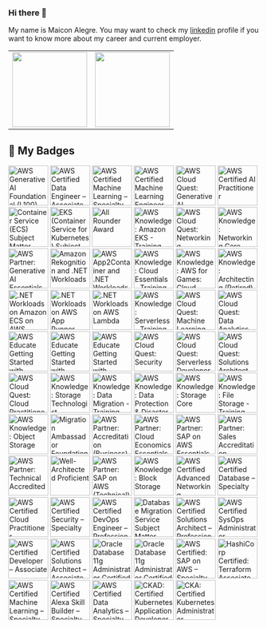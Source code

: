 ### Hi there 👋
My name is Maicon Alegre.
You may want to check my [linkedin](https://www.linkedin.com/in/maicon-alegre-010bb116/) profile if you want to know more about my career and current employer.

<table style="border: none;">
<tr>
<td style="border: none;"><a href="https://github.com/maiconrocha"><img height='150px' src="https://github-readme-stats.vercel.app/api/top-langs/?username=maiconrocha&hide=jupyter%20notebook,html&layout=compact&theme=tokyonight" /></a></td>
<td style="border: none;"><a href="https://github.com/maiconrocha"><img height='150px' src="https://github-readme-stats.vercel.app/api?username=maiconrocha&show_icons=true&theme=tokyonight" /></a></td>
</tr>
</table>

## 🏅 My Badges  

<!--START_SECTION:badges-->
<a href="https://www.credly.com/badges/e96d14f7-042e-42a2-b6bc-843e11978af1" title="AWS Generative AI Foundational (L100)"><img src="https://images.credly.com/size/80x80/images/f6028fda-82b1-4a06-a9a1-ac6eb69de152/blob" alt="AWS Generative AI Foundational (L100)" width="80" height="80"></a>
<a href="https://www.credly.com/badges/1f931a4f-52f8-465c-aa21-131f5bdfcfff" title="AWS Certified Data Engineer – Associate"><img src="https://images.credly.com/size/80x80/images/e5c85d7f-4e50-431e-b5af-fa9d9b0596e7/image.png" alt="AWS Certified Data Engineer – Associate" width="80" height="80"></a>
<a href="https://www.credly.com/badges/9c7b6e1d-26f0-4f01-b114-6ac387db262d" title="AWS Certified Machine Learning – Specialty"><img src="https://images.credly.com/size/80x80/images/778bde6c-ad1c-4312-ac33-2fa40d50a147/image.png" alt="AWS Certified Machine Learning – Specialty" width="80" height="80"></a>
<a href="https://www.credly.com/badges/62990dd8-7679-49d2-acc7-5d6c2a0f7fa4" title="AWS Certified Machine Learning Engineer – Associate"><img src="https://images.credly.com/size/80x80/images/1a634b4e-3d6b-4a74-b118-c0dcb429e8d2/image.png" alt="AWS Certified Machine Learning Engineer – Associate" width="80" height="80"></a>
<a href="https://www.credly.com/badges/5a69507e-68b6-4042-8b3b-aa4372cb326d" title="AWS Cloud Quest: Generative AI Architect"><img src="https://images.credly.com/size/80x80/images/7a12ff05-92ab-4675-8abc-dece40a7c9e3/blob" alt="AWS Cloud Quest: Generative AI Architect" width="80" height="80"></a>
<a href="https://www.credly.com/badges/d77a76f2-9c74-4bcf-ba24-da5571cb5e16" title="AWS Certified AI Practitioner"><img src="https://images.credly.com/size/80x80/images/4d4693bb-530e-4bca-9327-de07f3aa2348/image.png" alt="AWS Certified AI Practitioner" width="80" height="80"></a>
<a href="https://www.credly.com/badges/4dd4f133-cb1d-42ca-8607-83cdf32516bc" title="Container Service (ECS) Subject Matter Expert"><img src="https://images.credly.com/size/80x80/images/3daedac3-90e8-41f5-ac0a-f6baa99b8b43/image.png" alt="Container Service (ECS) Subject Matter Expert" width="80" height="80"></a>
<a href="https://www.credly.com/badges/b562f1fe-933c-4b78-9531-db6c27fb0396" title="EKS (Container Service for Kubernetes) Subject Matter Expert"><img src="https://images.credly.com/size/80x80/images/dcac68b7-b407-4b42-ade8-4866337459e3/image.png" alt="EKS (Container Service for Kubernetes) Subject Matter Expert" width="80" height="80"></a>
<a href="https://www.credly.com/badges/6cc9a758-ea39-401a-8877-0553f9d47173" title="All Rounder Award"><img src="https://images.credly.com/size/80x80/images/68cb85d1-b3ac-48d7-a74e-eeed72982188/image.png" alt="All Rounder Award" width="80" height="80"></a>
<a href="https://www.credly.com/badges/8d411572-ce71-4c6b-adef-c7975bcefd05" title="AWS Knowledge: Amazon EKS - Training Badge"><img src="https://images.credly.com/size/80x80/images/f5efafe6-ebdc-485c-9ffa-3a05533e634b/blob" alt="AWS Knowledge: Amazon EKS - Training Badge" width="80" height="80"></a>
<a href="https://www.credly.com/badges/1c6b1484-1e22-4b59-bc4c-2de7f4b4f2cf" title="AWS Cloud Quest: Networking"><img src="https://images.credly.com/size/80x80/images/c483e5e6-580a-4ed8-b4b6-91219526a326/image.png" alt="AWS Cloud Quest: Networking" width="80" height="80"></a>
<a href="https://www.credly.com/badges/bae18a62-9075-4c8d-81a2-09f7e9e891c2" title="AWS Knowledge: Networking Core - Training Badge"><img src="https://images.credly.com/size/80x80/images/e1c202b1-bca1-469a-9149-127b4fe891d7/blob" alt="AWS Knowledge: Networking Core - Training Badge" width="80" height="80"></a>
<a href="https://www.credly.com/badges/f8e536d4-4694-4ff7-8dad-2a7c87afa204" title="AWS Partner: Generative AI Essentials"><img src="https://images.credly.com/size/80x80/images/4b547104-5ce9-43d5-8708-a7abb4b0c7ec/blob" alt="AWS Partner: Generative AI Essentials" width="80" height="80"></a>
<a href="https://www.credly.com/badges/8be11bf4-2a0c-4207-bcee-787c1dcd36fe" title="Amazon Rekognition and .NET Workloads"><img src="https://images.credly.com/size/80x80/images/97f12235-506f-4fbf-a9ff-23c8c5042d2e/image.png" alt="Amazon Rekognition and .NET Workloads" width="80" height="80"></a>
<a href="https://www.credly.com/badges/6d9efa15-9385-4b87-b356-b591b1fbe60c" title="AWS App2Container and .NET Workloads"><img src="https://images.credly.com/size/80x80/images/9569f9aa-1426-4c6d-964e-daa7e5bc55ce/image.png" alt="AWS App2Container and .NET Workloads" width="80" height="80"></a>
<a href="https://www.credly.com/badges/10f8196d-4ace-4568-9b32-e7f3cd9e6622" title="AWS Knowledge: Cloud Essentials - Training Badge"><img src="https://images.credly.com/size/80x80/images/7cf036b0-c609-4378-a7be-9969e1dea7ab/blob" alt="AWS Knowledge: Cloud Essentials - Training Badge" width="80" height="80"></a>
<a href="https://www.credly.com/badges/b899ddb0-429a-404e-b9f0-c8572b0be74c" title="AWS Knowledge: AWS for Games: Cloud Game Development - Training Badge"><img src="https://images.credly.com/size/80x80/images/7ad52d33-5620-411e-997a-546b22ed33b7/blob" alt="AWS Knowledge: AWS for Games: Cloud Game Development - Training Badge" width="80" height="80"></a>
<a href="https://www.credly.com/badges/863cf72a-85b4-4d77-82a1-d2eb7e6cb945" title="AWS Knowledge: Architecting (Retired)"><img src="https://images.credly.com/size/80x80/images/519a6dba-f145-4c1a-85a2-1d173d6898d9/image.png" alt="AWS Knowledge: Architecting (Retired)" width="80" height="80"></a>
<a href="https://www.credly.com/badges/4586c3e4-b966-422a-a2de-80649667590c" title=".NET Workloads on Amazon ECS on AWS Fargate"><img src="https://images.credly.com/size/80x80/images/7e5e1967-439e-48e5-a913-625c712b2dc5/image.png" alt=".NET Workloads on Amazon ECS on AWS Fargate" width="80" height="80"></a>
<a href="https://www.credly.com/badges/76229cf5-9503-4c08-8859-6b2f88ff91f9" title=".NET Workloads on AWS App Runner"><img src="https://images.credly.com/size/80x80/images/eea64560-121f-4437-af9c-91cf20968d35/image.png" alt=".NET Workloads on AWS App Runner" width="80" height="80"></a>
<a href="https://www.credly.com/badges/9289e8e3-cca2-4e16-aae3-74a877f1e10e" title=".NET Workloads on AWS Lambda"><img src="https://images.credly.com/size/80x80/images/221e7d7f-bceb-422e-8c31-436ecbcda614/image.png" alt=".NET Workloads on AWS Lambda" width="80" height="80"></a>
<a href="https://www.credly.com/badges/63fe9d45-e83c-4e6b-abc6-f56075c00aaa" title="AWS Knowledge: Serverless - Training Badge"><img src="https://images.credly.com/size/80x80/images/0c20a5b7-b4e9-4c2f-8b68-342e00a85e05/blob" alt="AWS Knowledge: Serverless - Training Badge" width="80" height="80"></a>
<a href="https://www.credly.com/badges/f80e471f-124d-4d6f-9517-69ee78c2b4fc" title="AWS Cloud Quest: Machine Learning"><img src="https://images.credly.com/size/80x80/images/d85070dc-b233-4848-9db4-c55319435b67/image.png" alt="AWS Cloud Quest: Machine Learning" width="80" height="80"></a>
<a href="https://www.credly.com/badges/3029be2b-c8a3-4ff4-b374-cf10fbd66807" title="AWS Cloud Quest: Data Analytics"><img src="https://images.credly.com/size/80x80/images/2cd965b0-5f5d-4510-ab05-cfa2f80342a1/image.png" alt="AWS Cloud Quest: Data Analytics" width="80" height="80"></a>
<a href="https://www.credly.com/badges/deec6021-aad6-4c6d-beb8-5061f804e8c7" title="AWS Educate Getting Started with Compute"><img src="https://images.credly.com/size/80x80/images/9358115e-ead7-47c2-91e2-165b6a650a1b/image.png" alt="AWS Educate Getting Started with Compute" width="80" height="80"></a>
<a href="https://www.credly.com/badges/1e6750ad-fd58-423f-a803-23b84d4969aa" title="AWS Educate Getting Started with Networking"><img src="https://images.credly.com/size/80x80/images/979e42e2-1d32-4d21-97ea-53d991ea50fb/image.png" alt="AWS Educate Getting Started with Networking" width="80" height="80"></a>
<a href="https://www.credly.com/badges/e64aa979-e9ad-4c02-b612-ab1084016511" title="AWS Educate Getting Started with Storage"><img src="https://images.credly.com/size/80x80/images/5bf37709-4b69-4cdc-9edc-af7b3370d427/image.png" alt="AWS Educate Getting Started with Storage" width="80" height="80"></a>
<a href="https://www.credly.com/badges/4befc58c-070f-40f7-b380-34d27758f85d" title="AWS Cloud Quest: Security"><img src="https://images.credly.com/size/80x80/images/e66468bd-5a58-4136-8fb5-994e13501cf5/image.png" alt="AWS Cloud Quest: Security" width="80" height="80"></a>
<a href="https://www.credly.com/badges/365f1c12-4836-4553-b937-49de64ecd2af" title="AWS Cloud Quest: Serverless Developer"><img src="https://images.credly.com/size/80x80/images/9a2fd02b-52ab-448d-9d19-fd9b68efe1f6/image.png" alt="AWS Cloud Quest: Serverless Developer" width="80" height="80"></a>
<a href="https://www.credly.com/badges/172cfdcd-e005-4c4c-941b-721780f369e0" title="AWS Cloud Quest: Solutions Architect"><img src="https://images.credly.com/size/80x80/images/9e9e7ef7-384f-4636-8743-1b89a68fb46b/image.png" alt="AWS Cloud Quest: Solutions Architect" width="80" height="80"></a>
<a href="https://www.credly.com/badges/370f4b69-a45f-4a8d-bf5b-449f46dbe1bf" title="AWS Cloud Quest: Cloud Practitioner"><img src="https://images.credly.com/size/80x80/images/2784d0d8-327c-406f-971e-9f0e15097003/image.png" alt="AWS Cloud Quest: Cloud Practitioner" width="80" height="80"></a>
<a href="https://www.credly.com/badges/f89e1746-0351-4271-8199-9ccffd37bcbc" title="AWS Knowledge: Storage Technologist"><img src="https://images.credly.com/size/80x80/images/526ad7ad-52f2-4922-9fa8-879fea71e286/image.png" alt="AWS Knowledge: Storage Technologist" width="80" height="80"></a>
<a href="https://www.credly.com/badges/86e6fc9c-ae37-447b-b4ee-b1f26de87b80" title="AWS Knowledge: Data Migration - Training Badge"><img src="https://images.credly.com/size/80x80/images/f9092eff-1951-4b43-901c-d43df9034b22/blob" alt="AWS Knowledge: Data Migration - Training Badge" width="80" height="80"></a>
<a href="https://www.credly.com/badges/d2226b9a-bce3-48f6-b6a6-1ed1ebda56b7" title="AWS Knowledge: Data Protection & Disaster Recovery - Training Badge"><img src="https://images.credly.com/size/80x80/images/94af532a-9586-4cc5-b313-6341d3e5fb89/blob" alt="AWS Knowledge: Data Protection & Disaster Recovery - Training Badge" width="80" height="80"></a>
<a href="https://www.credly.com/badges/f4ffae6f-ef79-4190-bd8a-ff7e5904c65f" title="AWS Knowledge: Storage Core"><img src="https://images.credly.com/size/80x80/images/4c6a3c3a-e1dd-46f7-bcaf-cc69b817042e/image.png" alt="AWS Knowledge: Storage Core" width="80" height="80"></a>
<a href="https://www.credly.com/badges/1a8d64dc-c1be-43ef-9e76-ea54b8c49b76" title="AWS Knowledge: File Storage - Training Badge"><img src="https://images.credly.com/size/80x80/images/635449f2-3a53-40b3-bf08-5af4fb95df61/blob" alt="AWS Knowledge: File Storage - Training Badge" width="80" height="80"></a>
<a href="https://www.credly.com/badges/5a2d3315-b651-4f16-bd26-6911f024bb9e" title="AWS Knowledge: Object Storage"><img src="https://images.credly.com/size/80x80/images/100511fc-a919-4c0c-b313-7f49b6d09ef6/image.png" alt="AWS Knowledge: Object Storage" width="80" height="80"></a>
<a href="https://www.credly.com/badges/bb62d189-634d-48a5-b92d-4b981c235dcf" title="Migration Ambassador Foundations (Business) 2022"><img src="https://images.credly.com/size/80x80/images/c2a04bd2-62d5-4b12-9188-5280fa77e5d6/image.png" alt="Migration Ambassador Foundations (Business) 2022" width="80" height="80"></a>
<a href="https://www.credly.com/badges/6b77767c-f12b-46e8-b49c-c67a7e8a236f" title="AWS Partner: Accreditation (Business)"><img src="https://images.credly.com/size/80x80/images/7b2c708c-a3e1-4c7f-985c-b6b62a5b1db8/image.png" alt="AWS Partner: Accreditation (Business)" width="80" height="80"></a>
<a href="https://www.credly.com/badges/0bbca640-d818-4455-867a-87414918b83a" title="AWS Partner: Cloud Economics Essentials"><img src="https://images.credly.com/size/80x80/images/5749832b-21b7-47f9-9ad4-b2fef13d0454/blob" alt="AWS Partner: Cloud Economics Essentials" width="80" height="80"></a>
<a href="https://www.credly.com/badges/adf5a8eb-84b2-4620-a6a7-b04c467ad68b" title="AWS Partner: SAP on AWS Essentials"><img src="https://images.credly.com/size/80x80/images/c68e93ef-101c-4081-99c8-b201f0ba7ac6/blob" alt="AWS Partner: SAP on AWS Essentials" width="80" height="80"></a>
<a href="https://www.credly.com/badges/3eafa4fc-0492-4b73-8970-c74d3841509c" title="AWS Partner: Sales Accreditation"><img src="https://images.credly.com/size/80x80/images/46ea4542-72a8-46a1-8d68-b72c4ca50820/blob" alt="AWS Partner: Sales Accreditation" width="80" height="80"></a>
<a href="https://www.credly.com/badges/3047d747-0755-43fa-8441-bbfca8cafe71" title="AWS Partner: Technical Accredited"><img src="https://images.credly.com/size/80x80/images/8f006312-3154-45bf-a845-4a043641e83c/blob" alt="AWS Partner: Technical Accredited" width="80" height="80"></a>
<a href="https://www.credly.com/badges/41426054-182f-4271-bb4e-006b06161b2f" title="Well-Architected Proficient"><img src="https://images.credly.com/size/80x80/images/b870667f-00a3-48d7-b988-9c02b441b883/image.png" alt="Well-Architected Proficient" width="80" height="80"></a>
<a href="https://www.credly.com/badges/d362d77d-6680-4311-9142-7912fba290fe" title="AWS Partner: SAP on AWS (Technical)"><img src="https://images.credly.com/size/80x80/images/6099a08b-d18c-4f36-ad4e-b519c58eb0f1/image.png" alt="AWS Partner: SAP on AWS (Technical)" width="80" height="80"></a>
<a href="https://www.credly.com/badges/fe616b65-7ed8-44e7-84fb-261322bdae13" title="AWS Knowledge: Block Storage"><img src="https://images.credly.com/size/80x80/images/bd6f25a2-b7ac-4b4c-ae4c-887864ba105e/image.png" alt="AWS Knowledge: Block Storage" width="80" height="80"></a>
<a href="https://www.credly.com/badges/e9656b54-6518-4ca9-ade0-380d3072a533" title="AWS Certified Advanced Networking – Specialty"><img src="https://images.credly.com/size/80x80/images/4d08274f-64c1-495e-986b-3143f51b1371/image.png" alt="AWS Certified Advanced Networking – Specialty" width="80" height="80"></a>
<a href="https://www.credly.com/badges/108d5687-94df-4b2d-91b9-28132763d708" title="AWS Certified Database – Specialty"><img src="https://images.credly.com/size/80x80/images/885d38e4-55c0-4c35-b4ed-694e2b26be6c/image.png" alt="AWS Certified Database – Specialty" width="80" height="80"></a>
<a href="https://www.credly.com/badges/db59b509-ff1d-41ba-8108-2d02f30c3e5c" title="AWS Certified Cloud Practitioner"><img src="https://images.credly.com/size/80x80/images/00634f82-b07f-4bbd-a6bb-53de397fc3a6/image.png" alt="AWS Certified Cloud Practitioner" width="80" height="80"></a>
<a href="https://www.credly.com/badges/de194c2c-7649-4b32-968d-f8e039b542c2" title="AWS Certified Security – Specialty"><img src="https://images.credly.com/size/80x80/images/53acdae5-d69f-4dda-b650-d02ed7a50dd7/image.png" alt="AWS Certified Security – Specialty" width="80" height="80"></a>
<a href="https://www.credly.com/badges/8fb4538e-d621-47a5-8d89-65d634639368" title="AWS Certified DevOps Engineer – Professional"><img src="https://images.credly.com/size/80x80/images/bd31ef42-d460-493e-8503-39592aaf0458/image.png" alt="AWS Certified DevOps Engineer – Professional" width="80" height="80"></a>
<a href="https://www.credly.com/badges/a4b6ee9c-6230-40a7-adfb-8e2e8c4165f2" title="Database Migration Service Subject Matter Expert"><img src="https://images.credly.com/size/80x80/images/f9d6b92d-2de6-42a4-8e1b-79dec0f3076d/image.png" alt="Database Migration Service Subject Matter Expert" width="80" height="80"></a>
<a href="https://www.credly.com/badges/c6160127-261b-47d5-8e87-2211045f8323" title="AWS Certified Solutions Architect – Professional"><img src="https://images.credly.com/size/80x80/images/2d84e428-9078-49b6-a804-13c15383d0de/image.png" alt="AWS Certified Solutions Architect – Professional" width="80" height="80"></a>
<a href="https://www.credly.com/badges/da2d45f5-d022-4f85-b2a0-fd3c37e1653b" title="AWS Certified SysOps Administrator – Associate"><img src="https://images.credly.com/size/80x80/images/f0d3fbb9-bfa7-4017-9989-7bde8eaf42b1/image.png" alt="AWS Certified SysOps Administrator – Associate" width="80" height="80"></a>
<a href="https://www.credly.com/badges/b0a46e64-fbfc-4850-9513-670221da52b0" title="AWS Certified Developer – Associate"><img src="https://images.credly.com/size/80x80/images/b9feab85-1a43-4f6c-99a5-631b88d5461b/image.png" alt="AWS Certified Developer – Associate" width="80" height="80"></a>
<a href="https://www.credly.com/badges/fbcd351b-a5ed-4a16-ad01-aac907d59564" title="AWS Certified Solutions Architect – Associate"><img src="https://images.credly.com/size/80x80/images/0e284c3f-5164-4b21-8660-0d84737941bc/image.png" alt="AWS Certified Solutions Architect – Associate" width="80" height="80"></a>
<a href="https://www.credly.com/badges/a3446a3d-ebda-4b7d-b79d-00e67d5ec66c" title="Oracle Database 11g Administrator Certified Professional"><img src="https://images.credly.com/size/80x80/images/2bca0d1f-1b05-4e5d-aee8-ec154344e57b/Oracle-Certification-badge_OC-Professional600X600.png" alt="Oracle Database 11g Administrator Certified Professional" width="80" height="80"></a>
<a href="https://www.credly.com/badges/d3825ea7-98c3-4b67-b9a0-6bc1fe78c116" title="Oracle Database 11g Administrator Certified Associate"><img src="https://images.credly.com/size/80x80/images/669408ac-d4de-48d8-8af4-2fea8914ea89/Oracle-Certification-badge_OC-Associate600X600.png" alt="Oracle Database 11g Administrator Certified Associate" width="80" height="80"></a>
<a href="https://www.credly.com/badges/b66ca714-c2d3-44b6-b6ff-a40825984131" title="AWS Certified: SAP on AWS – Specialty"><img src="https://images.credly.com/size/80x80/images/57bb7f6a-441f-4356-a2f1-7693227a475e/image.png" alt="AWS Certified: SAP on AWS – Specialty" width="80" height="80"></a>
<a href="https://www.credly.com/badges/2c9670b7-aaa2-48ab-9ba0-f9a9d0ce37c4" title="HashiCorp Certified: Terraform Associate (002)"><img src="https://images.credly.com/size/80x80/images/cd038261-9d1c-4792-bc62-3a3b5bda175c/blob" alt="HashiCorp Certified: Terraform Associate (002)" width="80" height="80"></a>
<a href="https://www.credly.com/badges/bdde03ab-5684-4a54-a54e-895ab26f8f0e" title="AWS Certified Machine Learning – Specialty"><img src="https://images.credly.com/size/80x80/images/778bde6c-ad1c-4312-ac33-2fa40d50a147/image.png" alt="AWS Certified Machine Learning – Specialty" width="80" height="80"></a>
<a href="https://www.credly.com/badges/74cb6c9d-6ff5-4d09-83ec-04cc22f943c6" title="AWS Certified Alexa Skill Builder – Specialty"><img src="https://images.credly.com/size/80x80/images/dd75723c-9629-4511-8c19-154244c5423a/image.png" alt="AWS Certified Alexa Skill Builder – Specialty" width="80" height="80"></a>
<a href="https://www.credly.com/badges/3b5fc1ff-201c-4a38-8d43-f40a61c642ba" title="AWS Certified Data Analytics – Specialty"><img src="https://images.credly.com/size/80x80/images/6430efe4-0ac0-4df6-8f1b-9559d8fcdf27/image.png" alt="AWS Certified Data Analytics – Specialty" width="80" height="80"></a>
<a href="https://www.credly.com/badges/f1f05e07-6eb1-4057-ba51-c7c2a49fcf32" title="CKAD: Certified Kubernetes Application Developer"><img src="https://images.credly.com/size/80x80/images/cc8adc83-1dc6-4d57-8e20-22171247e052/blob" alt="CKAD: Certified Kubernetes Application Developer" width="80" height="80"></a>
<a href="https://www.credly.com/badges/a716a4e9-ac8c-4db9-8ca8-91de35a1b105" title="CKA: Certified Kubernetes Administrator"><img src="https://images.credly.com/size/80x80/images/8b8ed108-e77d-4396-ac59-2504583b9d54/cka_from_cncfsite__281_29.png" alt="CKA: Certified Kubernetes Administrator" width="80" height="80"></a>
<!--END_SECTION:badges-->

<!--
**maiconrocha/maiconrocha** is a ✨ _special_ ✨ repository because its `README.md` (this file) appears on your GitHub profile.

Here are some ideas to get you started:

- 🔭 I’m currently working on ...
- 🌱 I’m currently learning ...
- 👯 I’m looking to collaborate on ...
- 🤔 I’m looking for help with ...
- 💬 Ask me about ...
- 📫 How to reach me: ...
- 😄 Pronouns: ...
- ⚡ Fun fact: ...
-->
